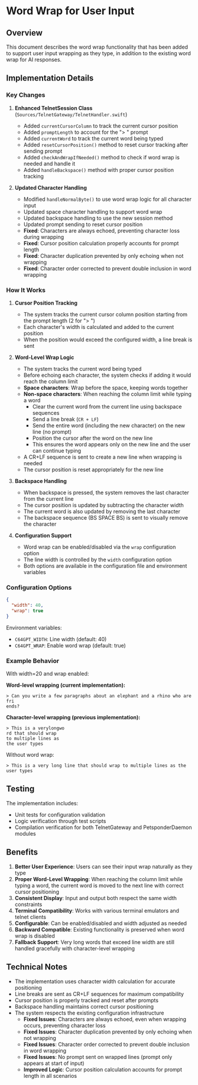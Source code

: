 # Word Wrap for User Input

## Overview

This document describes the word wrap functionality that has been added to support user input wrapping as they type, in addition to the existing word wrap for AI responses.

## Implementation Details

### Key Changes

1. **Enhanced TelnetSession Class** (`Sources/TelnetGateway/TelnetHandler.swift`)
   - Added `currentCursorColumn` to track the current cursor position
   - Added `promptLength` to account for the "> " prompt
   - Added `currentWord` to track the current word being typed
   - Added `resetCursorPosition()` method to reset cursor tracking after sending prompt
   - Added `checkAndWrapIfNeeded()` method to check if word wrap is needed and handle it
   - Added `handleBackspace()` method with proper cursor position tracking

2. **Updated Character Handling**
   - Modified `handleNormalByte()` to use word wrap logic for all character input
   - Updated space character handling to support word wrap
   - Updated backspace handling to use the new session method
   - Updated prompt sending to reset cursor position
   - **Fixed**: Characters are always echoed, preventing character loss during wrapping
   - **Fixed**: Cursor position calculation properly accounts for prompt length
   - **Fixed**: Character duplication prevented by only echoing when not wrapping
   - **Fixed**: Character order corrected to prevent double inclusion in word wrapping

### How It Works

1. **Cursor Position Tracking**
   - The system tracks the current cursor column position starting from the prompt length (2 for "> ")
   - Each character's width is calculated and added to the current position
   - When the position would exceed the configured width, a line break is sent

2. **Word-Level Wrap Logic**
   - The system tracks the current word being typed
   - Before echoing each character, the system checks if adding it would reach the column limit
   - **Space characters**: Wrap before the space, keeping words together
   - **Non-space characters**: When reaching the column limit while typing a word
     - Clear the current word from the current line using backspace sequences
     - Send a line break (`CR + LF`)
     - Send the entire word (including the new character) on the new line (no prompt)
     - Position the cursor after the word on the new line
     - This ensures the word appears only on the new line and the user can continue typing
   - A CR+LF sequence is sent to create a new line when wrapping is needed
   - The cursor position is reset appropriately for the new line

3. **Backspace Handling**
   - When backspace is pressed, the system removes the last character from the current line
   - The cursor position is updated by subtracting the character width
   - The current word is also updated by removing the last character
   - The backspace sequence (BS SPACE BS) is sent to visually remove the character

4. **Configuration Support**
   - Word wrap can be enabled/disabled via the `wrap` configuration option
   - The line width is controlled by the `width` configuration option
   - Both options are available in the configuration file and environment variables

### Configuration Options

```json
{
  "width": 40,
  "wrap": true
}
```

Environment variables:
- `C64GPT_WIDTH`: Line width (default: 40)
- `C64GPT_WRAP`: Enable word wrap (default: true)

### Example Behavior

With width=20 and wrap enabled:

**Word-level wrapping (current implementation):**
```
> Can you write a few paragraphs about an elephant and a rhino who are fri
ends?
```

**Character-level wrapping (previous implementation):**
```
> This is a verylongwo
rd that should wrap
to multiple lines as
the user types
```

Without word wrap:
```
> This is a very long line that should wrap to multiple lines as the user types
```

## Testing

The implementation includes:
- Unit tests for configuration validation
- Logic verification through test scripts
- Compilation verification for both TelnetGateway and PetsponderDaemon modules

## Benefits

1. **Better User Experience**: Users can see their input wrap naturally as they type
2. **Proper Word-Level Wrapping**: When reaching the column limit while typing a word, the current word is moved to the next line with correct cursor positioning
3. **Consistent Display**: Input and output both respect the same width constraints
4. **Terminal Compatibility**: Works with various terminal emulators and telnet clients
5. **Configurable**: Can be enabled/disabled and width adjusted as needed
6. **Backward Compatible**: Existing functionality is preserved when word wrap is disabled
7. **Fallback Support**: Very long words that exceed line width are still handled gracefully with character-level wrapping

## Technical Notes

- The implementation uses character width calculation for accurate positioning
- Line breaks are sent as CR+LF sequences for maximum compatibility
- Cursor position is properly tracked and reset after prompts
- Backspace handling maintains correct cursor positioning
- The system respects the existing configuration infrastructure
   - **Fixed Issues**: Characters are always echoed, even when wrapping occurs, preventing character loss
   - **Fixed Issues**: Character duplication prevented by only echoing when not wrapping
   - **Fixed Issues**: Character order corrected to prevent double inclusion in word wrapping
   - **Fixed Issues**: No prompt sent on wrapped lines (prompt only appears at start of input)
   - **Improved Logic**: Cursor position calculation accounts for prompt length in all scenarios

